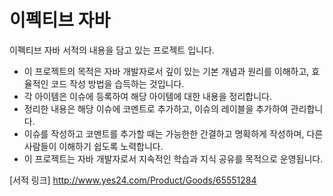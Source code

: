 # 이펙티브 자바

이펙티브 자바 서적의 내용을 담고 있는 프로젝트 입니다.

- 이 프로젝트의 목적은 자바 개발자로서 깊이 있는 기본 개념과 원리를 이해하고, 효율적인 코드 작성 방법을 습득하는 것입니다.
- 각 아이템은 이슈에 등록하여 해당 아이템에 대한 내용을 정리합니다.
- 정리한 내용은 해당 이슈에 코멘트로 추가하고, 이슈의 레이블을 추가하여 관리합니다.
- 이슈를 작성하고 코멘트를 추가할 때는 가능한한 간결하고 명확하게 작성하며, 다른 사람들이 이해하기 쉽도록 노력합니다.
- 이 프로젝트는 자바 개발자로서 지속적인 학습과 지식 공유를 목적으로 운영됩니다.

[서적 링크]
http://www.yes24.com/Product/Goods/65551284
